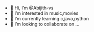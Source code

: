 - 👋 Hi, I’m @Abijith-vs
- 👀 I’m interested in music,movies
- 🌱 I’m currently learning c,java,python
- 💞️ I’m looking to collaborate on ...

<!---
Abijith-vs/Abijith-vs is a ✨ special ✨ repository because its `README.md` (this file) appears on your GitHub profile.
You can click the Preview link to take a look at your changes.
--->

